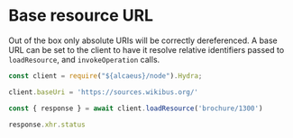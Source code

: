 # Base resource URL

Out of the box only absolute URIs will be correctly dereferenced. A base URL can be set to the client to have it resolve relative identifiers passed to `loadResource`, and `invokeOperation` calls.

<run-kit>

```typescript
const client = require("${alcaeus}/node").Hydra;

client.baseUri = 'https://sources.wikibus.org/'

const { response } = await client.loadResource('brochure/1300')

response.xhr.status
```

</run-kit>
